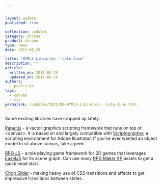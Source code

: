 ```yaml
---


layout: update
published: true

collection: updates
category: chrome
product: chrome
type: news
date: 2011-06-29

title: "HTML5 Libraries - Late June"
description: ""
article:
  written_on: 2011-06-29
  updated_on: 2011-06-29
authors:
  - paulirish
tags:
  - canvas
  - css
permalink: /updates/2011/06/HTML5-Libraries---Late-June.html
---
```

Some exciting libraries have cropped up lately:

<a href="http://paperjs.org/">Paper.js</a> - a vector graphics scripting framework that runs on top of &lt;canvas>. It is based on and largely compatible with <a href="http://scriptographer.org" target="_blank">Scriptographer</a>, a scripting environment for Adobe Illustrator. If you've ever wanted an object model to sit above canvas, take a peek.

<a href="http://rpgjs.com/">RPG JS</a> - a role playing game framework for 2D games that leverages <a href="http://easeljs.com/">EaselJS</a> for its scene graph. Can use many <a href="http://www.rpgmakerweb.com/product/rpg-maker-xp">RPG Maker XP</a> assets to get a quick head start.

<a href="http://www.idangero.us/cs/">Chop Slider</a> - making heavy use of CSS transitions and effects to get impressive transitions between states.